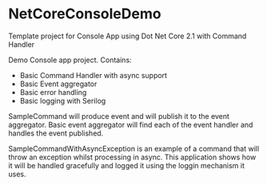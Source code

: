 # NetCoreConsoleDemo
Template project for Console App using Dot Net Core 2.1 with Command Handler

Demo Console app project.
Contains:
- Basic Command Handler with async support
- Basic Event aggregator
- Basic error handling
- Basic logging with Serilog

SampleCommand will produce event and will publish it to the event aggregator.
Basic event aggregator will find each of the event handler and handles the event published.

SampleCommandWithAsyncException is an example of a command that will throw an exception whilst processing in async.
This application shows how it will be handled gracefully and logged it using the loggin mechanism it uses.
